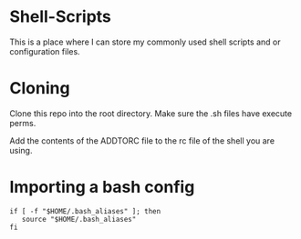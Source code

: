# Shell-Scripts
This is a place where I can store my commonly used shell scripts and or configuration files.

# Cloning
Clone this repo into the root directory. Make sure the .sh files have execute perms.

Add the contents of the ADDTORC file to the rc file of the shell you are using.


# Importing a bash config
```
if [ -f "$HOME/.bash_aliases" ]; then
   source "$HOME/.bash_aliases"
fi
```
